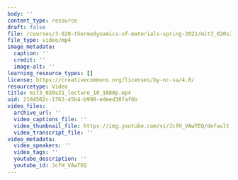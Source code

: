 ```yaml
---
body: ''
content_type: resource
draft: false
file: /courses/3-020-thermodynamics-of-materials-spring-2021/mit3_020s21_lecture_10_1080p_360p_16_9.mp4
file_type: video/mp4
image_metadata:
  caption: ''
  credit: ''
  image-alt: ''
learning_resource_types: []
license: https://creativecommons.org/licenses/by-nc-sa/4.0/
resourcetype: Video
title: mit3_020s21_lecture_10_1080p.mp4
uid: 2184502c-1763-45b4-b990-edeed38faf6b
video_files:
  archive_url: ''
  video_captions_file: ''
  video_thumbnail_file: https://img.youtube.com/vi/JcfH_VAwTEQ/default.jpg
  video_transcript_file: ''
video_metadata:
  video_speakers: ''
  video_tags: ''
  youtube_description: ''
  youtube_id: JcfH_VAwTEQ
---
```

